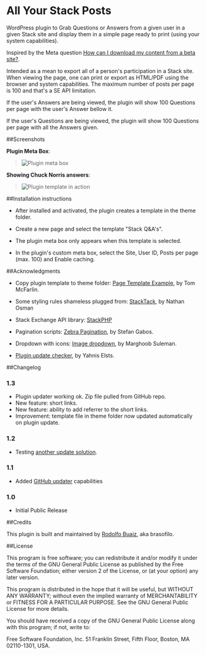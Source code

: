 All Your Stack Posts
====================

WordPress plugin to Grab Questions or Answers from a given user in a given Stack site 
and display them in a simple page ready to print (using your system capabilities).

Inspired by the Meta question [How can I download my content from a beta site?](http://meta.stackoverflow.com/q/194475/185667).

Intended as a mean to export all of a person's participation in a Stack site. When viewing the page, one can print or export as HTML/PDF using the browser and system capabilities.
The maximum number of posts per page is 100 and that's a SE API limitation. 

If the user's Answers are being viewed, the plugin will show 100 Questions per page with the user's Answer bellow it.

If the user's Questions are being viewed, the plugin will show 100 Questions per page with all the Answers given.

##Screenshots

**Plugin Meta Box**:  
> ![Plugin meta box](https://raw.github.com/brasofilo/All-My-Stack-Posts/master/includes/screenshot.png)

**Showing Chuck Norris answers**:
> ![Plugin template in action](https://raw.github.com/brasofilo/All-My-Stack-Posts/master/includes/screenshot2.png)

##Installation instructions

* After installed and activated, the plugin creates a template in the theme folder.

* Create a new page and select the template "Stack Q&A's".

* The plugin meta box only appears when this template is selected.

* In the plugin's custom meta box, select the Site, User ID, Posts per page (max. 100) and Enable caching.

##Acknowledgments

* Copy plugin template to theme folder: [Page Template Example](https://github.com/tommcfarlin/page-template-example/), by Tom McFarlin.

* Some styling rules shameless plugged from: [StackTack](https://github.com/nathan-osman/StackTack-WordPress-Plugin), by Nathan Osman

* Stack Exchange API library: [StackPHP](http://stackapps.com/q/826/10590)

* Pagination scripts: [Zebra Pagination](http://stefangabos.ro/php-libraries/zebra-pagination/), by Stefan Gabos.

* Dropdown with icons: [Image dropdown](https://github.com/marghoobsuleman/ms-Dropdown), by Marghoob Suleman.

* [Plugin update checker](https://github.com/YahnisElsts/plugin-update-checker), by Yahnis Elsts.

##Changelog

### 1.3
* Plugin updater working ok. Zip file pulled from GitHub repo.
* New feature: short links.
* New feature: ability to add referrer to the short links.
* Improvement: template file in theme folder now updated automatically on plugin update.

### 1.2
* Testing [another update solution](https://github.com/YahnisElsts/plugin-update-checker).

### 1.1
* Added [GitHub updater](https://github.com/jkudish/WordPress-GitHub-Plugin-Updater) capabilities

### 1.0
* Initial Public Release

##Credits

This plugin is built and maintained by [Rodolfo Buaiz](http://brasofilo.com), aka brasofilo.

##License

This program is free software; you can redistribute it and/or modify it under the terms of the GNU General Public License as published by the Free Software Foundation; either version 2 of the License, or (at your option) any later version.

This program is distributed in the hope that it will be useful, but WITHOUT ANY WARRANTY; without even the implied warranty of MERCHANTABILITY or FITNESS FOR A PARTICULAR PURPOSE.  See the GNU General Public License for more details.

You should have received a copy of the GNU General Public License along with this program; if not, write to:

Free Software Foundation, Inc.
51 Franklin Street, Fifth Floor,
Boston, MA
02110-1301, USA.